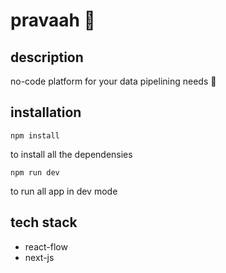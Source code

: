 # pravaah 🍃
## description
no-code platform for your data pipelining needs 🚀

## installation
    npm install
to install all the dependensies

    npm run dev
to run all app in dev mode

## tech stack
- react-flow
- next-js